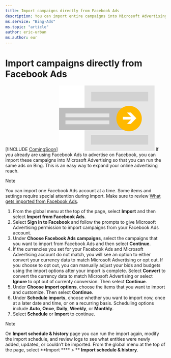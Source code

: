 ```yaml
---
title: Import campaigns directly from Facebook Ads
description: You can import entire campaigns into Microsoft Advertising from Facebook Ads.
ms.service: "Bing-Ads"
ms.topic: "article"
author: eric-urban
ms.author: eur
---
```


# Import campaigns directly from Facebook Ads

[!INCLUDE [ComingSoon](./includes/ComingSoon.md)]    ![Directional arrow from left to right](../images/BA_Conc_Import.svg)
If you already are using Facebook Ads to advertise on Facebook, you can import these campaigns into Microsoft Advertising so that you can run the same ads on Bing. This is an easy way to expand your online advertising reach.

> [!NOTE]
> You can import one Facebook Ads account at a time.
> Some items and settings require special attention during import. Make sure to review [What gets imported from Facebook Ads](./hlp_BA_CONC_Import_FB_WhatInfo.md).

1. From the global menu at the top of the page, select **Import** and then select **Import from Facebook Ads**.
1. Select **Sign in to Facebook** and follow the prompts to give Microsoft Advertising permission to import campaigns from your Facebook Ads account.
1. Under **Choose Facebook Ads campaigns**, select the campaigns that you want to import from Facebook Ads and then select **Continue**.
1. If the currencies you set for your Facebook Ads and Microsoft Advertising account do not match, you will see an option to either convert your currency data to match Microsoft Advertising or opt out. If you choose to opt out, you can manually adjust your bids and budgets using the import options after your import is complete. Select **Convert** to convert the currency data to match Microsoft Advertising or select **Ignore** to opt out of currenty conversion. Then select **Continue**.
1. Under **Choose import options**, choose the items that you want to import and customize. Then select **Continue**.
1. Under **Schedule imports**, choose whether you want to import now, once at a later date and time, or on a recurring basis. Scheduling options include **Auto**, **Once**, **Daily**, **Weekly**, or **Monthly**.
1. Select **Schedule** or **Import** to continue.

> [!NOTE]
> On **Import schedule &amp; history** page you can run the import again, modify the import schedule, and review logs to see what entities were newly added, updated, or couldn’t be imported. From the global menu at the top of the page, select **Import **** > ** **Import schedule &amp; history**.


